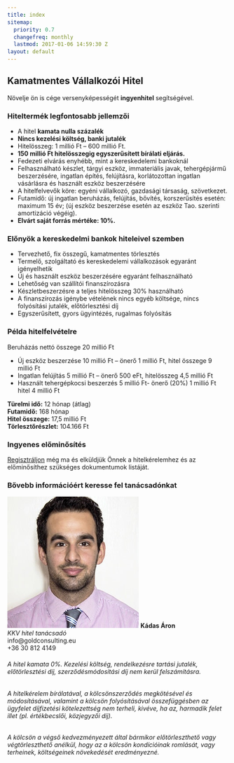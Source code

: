 ```yaml
---
title: index
sitemap:
  priority: 0.7
  changefreq: monthly
  lastmod: 2017-01-06 14:59:30 Z
layout: default
---
```


## Kamatmentes Vállalkozói Hitel

Növelje ön is cége versenyképességét **ingyenhitel** segítségével. 

### Hiteltermék legfontosabb jellemzői

 - A hitel **kamata nulla százalék**
 - **Nincs kezelési költség, banki jutalék**
 - Hitelösszeg:  1 millió Ft –   600 millió Ft.
 - **150 millió Ft hitelösszegig egyszerűsített bírálati eljárás.**
 - Fedezeti elvárás enyhébb, mint a  kereskedelemi bankoknál    
 - Felhasználható készlet, tárgyi eszköz, immateriális javak, tehergépjármű beszerzésére, ingatlan építés, felújításra, korlátozottan ingatlan vásárlásra és használt eszköz beszerzésére
 - A hitelfelvevők köre: egyéni vállalkozó, gazdasági társaság, szövetkezet.
 - Futamidő: új ingatlan beruházás, felújítás, bővítés, korszerűsítés esetén: maximum 15 év; (új eszköz beszerzése esetén az eszköz Tao. szerinti amortizáció végéig).
 - **Elvárt saját forrás mértéke: 10%.**

### Előnyök a kereskedelmi bankok hiteleivel szemben

 - Tervezhető, fix összegű, kamatmentes törlesztés
 - Termelő, szolgáltató és kereskedelemi vállalkozások egyaránt igényelhetik
 - Új és használt eszköz beszerzésére egyaránt felhasználható
 - Lehetőség van szállítói finanszírozásra
 - Készletbeszerzésre a teljes hitelösszeg 30% használható
 - A finanszírozás igénybe vételének nincs egyéb költsége, nincs folyósítási jutalék, előtörlesztési díj
 - Egyszerűsített, gyors ügyintézés, rugalmas folyósítás


### Példa hitelfelvételre

Beruházás nettó összege 20 millió Ft

 - Új eszköz beszerzése 10 millió Ft – önerő 1 millió Ft, hitel összege 9 millió Ft  
 - Ingatlan felújítás 5 millió Ft – önerő 500 eFt, hitelösszeg 4,5 millió  Ft
 - Használt tehergépkocsi beszerzés 5 millió Ft- önerő (20%) 1 millió Ft hitel 4 millió Ft 

**Türelmi idő:** 12 hónap (átlag)<br/>
**Futamidő:** 168 hónap<br/>
**Hitel összege:** 17,5 millió Ft<br/>
**Törlesztőrészlet:** 104.166 Ft

### Ingyenes előminősítés

[Regisztráljon](#top) még ma és elküldjük Önnek a hitelkérelemhez és az előminősíthez szükséges dokumentumok listáját. 

### Bővebb információért keresse fel tanácsadónkat

![Kádas Áron](img/kadas-aron.jpg#left "Kádas Áron")
**Kádas Áron**<br/>
*KKV hitel tanácsadó*<br>
&#105;&#110;&#102;&#111;&#64;&#103;&#111;&#108;&#100;&#99;&#111;&#110;&#115;&#117;&#108;&#116;&#105;&#110;&#103;&#46;&#101;&#117;<br/>
+36 30 812 4149
<div class="clearfix"></div>







###### A hitel kamata 0%. Kezelési költség, rendelkezésre tartási jutalék, előtörlesztési díj, szerződésmódosítási díj nem kerül felszámításra.

###### A hitelkérelem bírálatával, a kölcsönszerződés megkötésével és módosításával, valamint a kölcsön folyósításával összefüggésben az ügyfelet díjfizetési kötelezettség nem terheli, kivéve, ha az, harmadik felet illet (pl. értékbecslői, közjegyzői díj).

###### A kölcsön a végső kedvezményezett által bármikor előtörleszthető vagy végtörleszthető anélkül, hogy az a kölcsön kondícióinak romlását, vagy terheinek, költségeinek növekedését eredményezné.

